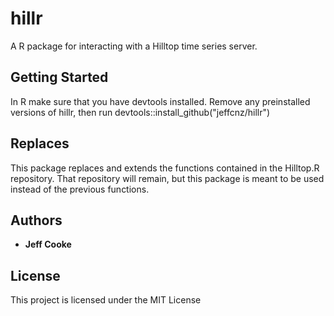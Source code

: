 # hillr

A R package for interacting with a Hilltop time series server.

## Getting Started

In R make sure that you have devtools installed.
Remove any preinstalled versions of hillr, then run
devtools::install_github("jeffcnz/hillr")


## Replaces

This package replaces and extends the functions contained in the Hilltop.R repository.  That repository will remain, but this package is meant to be used instead of the previous functions.

## Authors

* **Jeff Cooke**

## License

This project is licensed under the MIT License


